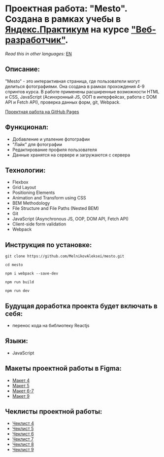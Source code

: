 # Проектная работа: "Mesto". Создана в рамках учебы в [Яндекс.Практикум](https://praktikum.yandex.ru/) на курсе ["Веб-разработчик"](https://praktikum.yandex.ru/web/). 

*Read this in other languages:* [EN](https://github.com/MelnikovAleksei/mesto/blob/master/README.EN.md) 

## Описание: 

"Mesto" - это интерактивная страница, где пользователи могут делиться фотографиями. Она создана в рамках прохождения 4-9 спринтов курса. В работе применены расширенные возможности HTML и CSS, JavaScript (Асинхронный JS, ООП в интерфейсах, работа с DOM API и Fetch API), проверка данных форм, git, Webpack. 

[Проектная работа на GitHub Pages](https://melnikovaleksei.github.io/mesto/index.html) 

## Функционал: 

* Добавление и улаление фотографии 
* "Лайк" для фотографии 
* Редактирование профиля пользователя 
* Данные хранятся на сервере и загружаются с сервера 

## Технологии: 

* Flexbox
* Grid Layout
* Positioning Elements
* Animation and Transform using CSS
* BEM Methodology
* File Structure and File Paths (Nested BEM)
* Git
* JavaScript (Asynchronous JS, OOP, DOM API, Fetch API) 
* Client-side form validation 
* Webpack


## Инструкция по установке: 

```
git clone https://github.com/MelnikovAleksei/mesto.git

cd mesto

npm i webpack --save-dev

npm run build

npm run dev
```

## Будущая доработка проекта будет включать в себя: 

* перенос кода на библиотеку Reactjs 

## Языки: 

* JavaScript

## Макеты проектной работы в Figma: 

* [Макет 4](https://www.figma.com/file/SLGf16iUspCIjC05qUi1dk/YP-project-4-mesto) 
* [Макет 5](https://www.figma.com/file/n0Ho0JWLOCYiVkrboLTVJo/sprint-5-mesto) 
* [Макет 6-7](https://www.figma.com/file/qk3Axq4MZryPzGFfCnUnrP/sprint-6-mesto) 
* [Макет 9](https://www.figma.com/file/hhhIavVTeuilfPPZ6sbifl/JavaScript.-Sprint-9) 

## Чеклисты проектной работы: 

* [Чеклист 4](https://code.s3.yandex.net/web-developer/checklists/new-program/checklist-4/index.html) 
* [Чеклист 5](https://code.s3.yandex.net/web-developer/checklists/new-program/checklist-5/index.html) 
* [Чеклист 6](https://code.s3.yandex.net/web-developer/checklists/new-program/checklist-6/index.html) 
* [Чеклист 7](https://code.s3.yandex.net/web-developer/checklists/new-program/checklist-7/index.html) 
* [Чеклист 8](https://code.s3.yandex.net/web-developer/checklists/new-program/checklist-8/index.html) 
* [Чеклист 9](https://code.s3.yandex.net/web-developer/checklists/new-program/checklist-9/index.html) 
